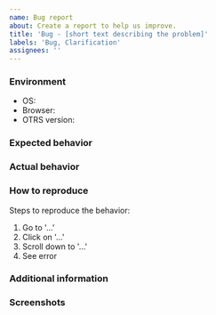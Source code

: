 ```yaml
---
name: Bug report
about: Create a report to help us improve.
title: 'Bug - [short text describing the problem]'
labels: 'Bug, Clarification'
assignees: ''
---
```


<!--
  You are amazing! 🚀
  Thanks for reporting!
  Please, DO NOT DELETE ANY TEXT from this template! (unless instructed).
-->

### Environment

- OS:           <!-- [e.g. Windows, MacOS, Linux] -->
- Browser:      <!-- [e. g. Chrome, Firefox, Safari] -->
- OTRS version: <!-- [e. g. 6.0.15] -->

### Expected behavior

<!-- A clear and concise description of what you expected to happen. -->

### Actual behavior

<!-- A clear and concise description of what happened (the issue/bug/problem). -->

### How to reproduce

Steps to reproduce the behavior:

1. Go to '...'
2. Click on '...'
3. Scroll down to '...'
4. See error

### Additional information

<!-- Add any other information about the problem here. -->

### Screenshots

<!-- If applicable, add screenshots to help explain your problem. -->
